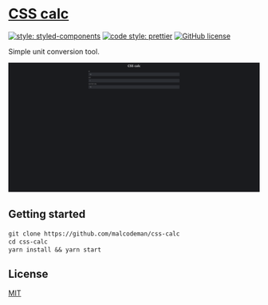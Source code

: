 # [CSS calc](https://csscalc.surge.sh/)

[![style: styled-components](https://img.shields.io/badge/style-%F0%9F%92%85%20styled--components-orange.svg?colorB=daa357&colorA=db748e)](https://github.com/styled-components/styled-components)
[![code style: prettier](https://img.shields.io/badge/code_style-prettier-ff69b4.svg)](https://github.com/prettier/prettier)
[![GitHub license](https://img.shields.io/badge/license-MIT-blue.svg)](https://github.com/malcodeman/css-calc/blob/master/LICENSE)

Simple unit conversion tool.

![Screenshot](readme/screenshot.png)

## Getting started

```
git clone https://github.com/malcodeman/css-calc
cd css-calc
yarn install && yarn start
```

## License

[MIT](./LICENSE)
